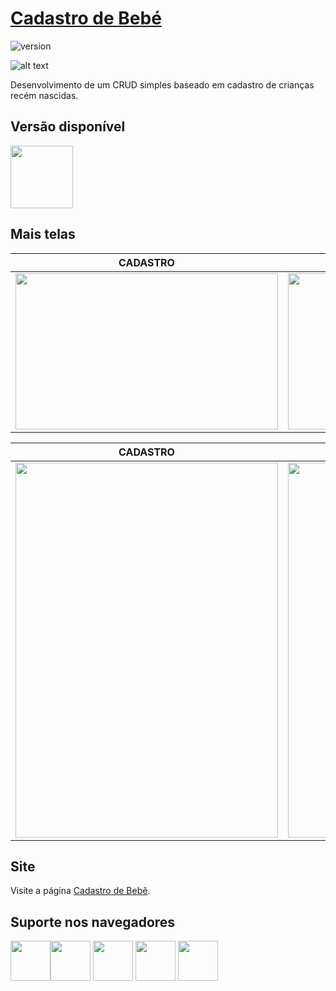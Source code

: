 # [Cadastro de Bebé](https://www.felipesales.com.br/cadastrar-bebe)

![version](https://img.shields.io/badge/version-1.0.0-blue.svg)

![alt text](https://uploaddeimagens.com.br/images/001/970/350/original/1.png "tela")

Desenvolvimento de um CRUD simples baseado em cadastro de crianças recém nascidas.

## Versão disponível

[<img src="https://upload.wikimedia.org/wikipedia/commons/2/27/PHP-logo.svg" width="100" height="100" />](http://www.php.net/)

## Mais telas

| CADASTRO | LISTAGEM |
| --- | --- |
| <img src="https://uploaddeimagens.com.br/images/001/970/353/original/5.png" width="420" height="250" /> | <img src="https://uploaddeimagens.com.br/images/001/970/351/original/3.png" width="420" height="250" />

| CADASTRO | LISTAGEM |
| --- | --- |
| <img src="https://uploaddeimagens.com.br/images/001/970/354/original/9.png" width="420" height="600" /> | <img src="https://uploaddeimagens.com.br/images/001/970/355/original/10.png" width="420" height="600" />

## Site

Visite a página [Cadastro de Bebê](https://www.felipesales.com.br/cadastrar-bebe).

## Suporte nos navegadores

<img src="https://s3.amazonaws.com/creativetim_bucket/github/browser/chrome.png" width="64" height="64"><img src="https://s3.amazonaws.com/creativetim_bucket/github/browser/firefox.png" width="64" height="64"> <img src="https://s3.amazonaws.com/creativetim_bucket/github/browser/edge.png" width="64" height="64"> <img src="https://s3.amazonaws.com/creativetim_bucket/github/browser/safari.png" width="64" height="64"> <img src="https://s3.amazonaws.com/creativetim_bucket/github/browser/opera.png" width="64" height="64">
